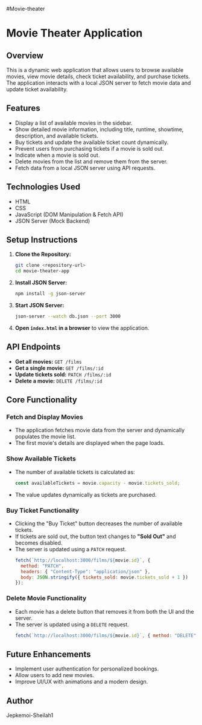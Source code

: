 #Movie-theater
# Movie Theater Application

## Overview
This is a dynamic web application that allows users to browse available movies, view movie details, check ticket availability, and purchase tickets. The application interacts with a local JSON server to fetch movie data and update ticket availability.

## Features
- Display a list of available movies in the sidebar.
- Show detailed movie information, including title, runtime, showtime, description, and available tickets.
- Buy tickets and update the available ticket count dynamically.
- Prevent users from purchasing tickets if a movie is sold out.
- Indicate when a movie is sold out.
- Delete movies from the list and remove them from the server.
- Fetch data from a local JSON server using API requests.

## Technologies Used
- HTML
- CSS
- JavaScript (DOM Manipulation & Fetch API)
- JSON Server (Mock Backend)

## Setup Instructions
1. **Clone the Repository:**
   ```bash
   git clone <repository-url>
   cd movie-theater-app
   ```
2. **Install JSON Server:**
   ```bash
   npm install -g json-server
   ```
3. **Start JSON Server:**
   ```bash
   json-server --watch db.json --port 3000
   ```
4. **Open `index.html` in a browser** to view the application.

## API Endpoints
- **Get all movies:** `GET /films`
- **Get a single movie:** `GET /films/:id`
- **Update tickets sold:** `PATCH /films/:id`
- **Delete a movie:** `DELETE /films/:id`

## Core Functionality
### Fetch and Display Movies
- The application fetches movie data from the server and dynamically populates the movie list.
- The first movie's details are displayed when the page loads.

### Show Available Tickets
- The number of available tickets is calculated as:
  ```js
  const availableTickets = movie.capacity - movie.tickets_sold;
  ```
- The value updates dynamically as tickets are purchased.

### Buy Ticket Functionality
- Clicking the "Buy Ticket" button decreases the number of available tickets.
- If tickets are sold out, the button text changes to **"Sold Out"** and becomes disabled.
- The server is updated using a `PATCH` request.
  ```js
  fetch(`http://localhost:3000/films/${movie.id}`, {
    method: "PATCH",
    headers: { "Content-Type": "application/json" },
    body: JSON.stringify({ tickets_sold: movie.tickets_sold + 1 })
  });
  ```

### Delete Movie Functionality
- Each movie has a delete button that removes it from both the UI and the server.
- The server is updated using a `DELETE` request.
  ```js
  fetch(`http://localhost:3000/films/${movie.id}`, { method: "DELETE" });
  ```

## Future Enhancements
- Implement user authentication for personalized bookings.
- Allow users to add new movies.
- Improve UI/UX with animations and a modern design.

## Author
Jepkemoi-Sheilah1

